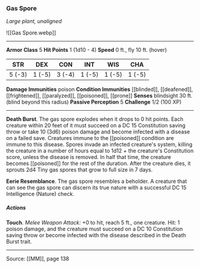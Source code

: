 ### Gas Spore
_Large plant, unaligned_

![[Gas Spore.webp]]




---

**Armor Class** 5
**Hit Points** 1 (1d10 - 4)
**Speed** 0 ft., fly 10 ft. (hover)

| STR     | DEX     | CON     | INT     | WIS     | CHA     |
|---------|---------|---------|---------|---------|---------|
| 5 (-3) | 1 (-5) | 3 (-4) | 1 (-5) | 1 (-5) | 1 (-5) |

**Damage Immunities** poison
**Condition Immunities** [[blinded]], [[deafened]], [[frightened]], [[paralyzed]], [[poisoned]], [[prone]]
**Senses** blindsight 30 ft. (blind beyond this radius)
**Passive Perception** 5
**Challenge** 1/2 (100 XP)

---

**Death Burst**. The gas spore explodes when it drops to 0 hit points. Each creature within 20 feet of it must succeed on a DC 15 Constitution saving throw or take 10 (3d6) poison damage and become infected with a disease on a failed save. Creatures immune to the [[poisoned]] condition are immune to this disease. Spores invade an infected creature's system, killing the creature in a number of hours equal to 1d12 + the creature's Constitution score, unless the disease is removed. In half that time, the creature becomes [[poisoned]] for the rest of the duration. After the creature dies, it sprouts 2d4 Tiny gas spores that grow to full size in 7 days.

**Eerie Resemblance**. The gas spore resembles a beholder. A creature that can see the gas spore can discern its true nature with a successful DC 15 Intelligence (Nature) check.

##### Actions
**Touch**. _Melee Weapon Attack:_ +0 to hit, reach 5 ft., one creature. Hit: 1 poison damage, and the creature must succeed on a DC 10 Constitution saving throw or become infected with the disease described in the Death Burst trait.


---

Source: [[MM]], page 138